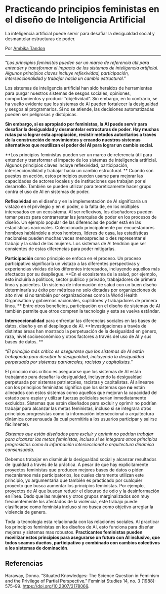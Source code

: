 # Practicando principios feministas en el diseño de Inteligencia Artificial

La inteligencia artificial puede servir para desafiar la desigualdad social y desmantelar estructuras de poder.

Por [Ambika Tandon](https://feministai.pubpub.org/user/ambika-tandon)

---


“*Los principios feministas pueden ser un marco de referencia útil para entender y transformar el impacto de los sistemas de inteligencia artificial. Algunos principios claves incluye reflexividad, participación, interseccionalidad y trabajar hacia un cambio estructural.*” 

Los sistemas de inteligencia artificial han sido heraldos de herramientas para purgar nuestros sistemas de sesgos sociales, opiniones, comportamientos y producir “objetividad”. Sin embargo, en lo contrario, se ha vuelto evidente que los sistemas de AI pueden fortalecer la desigualdad y sesgos al programarlos. Si no se atiende, las decisiones automatizadas pueden ser peligrosas y distópicas.  

**Sin embargo, si es apropiado por feministas, la AI puede servir para desafiar la desigualdad y desmantelar estructuras de poder. Hay muchas rutas para lograr esta apropiación, resistir métodos autoritarios a través de la construcción de movimientos y creando nuestros sistemas alternativos que reutilizan el poder del AI para lograr un cambio social.**  

**Los principios feministas pueden ser un marco de referencia útil para entender y transformar el impacto de los sistemas de inteligencia artificial. Algunos principios claves incluye reflexividad, participación, interseccionalidad y trabajar hacia un cambio estructural. ** Cuando son puestos en acción, estos principios pueden usarse para mejorar las capacidades de actores locales y de instituciones que trabajan por el desarrollo. También se pueden utilizar para teoréticamente hacer grupo contra el uso de AI en sistemas de poder.  

**Reflexividad** en el diseño y en la implementación de AI significaría un vistazo en el privilegio y en el poder, o la falta de, en los múltiples interesados en un ecosistema. Al ser reflexivos, los diseñadores pueden tomar pasos para contrarrestar las jerarquías de poder en los procesos de diseño. Un ejemplo popular de las diferencias de poder está en las estadísticas nacionales. Coleccionado principalmente por encuestadores hombres hablándole a otros hombres, lideres de casa, las estadísticas nacionales pueden muchas veces menosprecias o des representar el trabajo y la salud de las mujeres. Los sistemas de AI tendrían que ser consientes de estas diferencias para poder mitigarlas.  

**Participación** como principio se enfoca en el proceso. Un proceso participativo significaría un vistazo a las diferentes perspectivas y experiencias vividas de los diferentes interesados, incluyendo aquellos más afectados por su despliegue. **En el ecosistema de la salud, por ejemplo, esto incluiría a políticos, sector publico y privado, trabajadores de primera línea y pacientes. Un sistema de información de salud con un buen diseño determinaría su éxito por métricas no solo dictadas por organizaciones de alto nivel si no también por organizaciones como la World Health Organisation y gobiernos nacionales, suplidores y trabajadores de primera línea. ** Entre otros beneficios, participación en el diseño de sistemas de AI también permite que otros compren la tecnología y esta se vuelva estándar.  

**Interseccionalidad** para enfrentar las diferencias sociales en las bases de datos, diseño y en el despliegue de AI. **Investigaciones a través de distintas áreas han mostrado la perpetuación de la desigualdad en género, raza, nivel socioeconómico y otros factores a través del uso de AI y sus bases de datos. **  

“*El principio más crítico es asegurarse que los sistemas de AI están trabajando para desafiar la desigualdad, incluyendo la desigualdad perpetuada por sistemas patriarcales, racistas y capitalistas.*”  

 El principio más crítico es asegurarse que los sistemas de AI están trabajando para desafiar la desigualdad, incluyendo la desigualdad perpetuada por sistemas patriarcales, racistas y capitalistas. Al alinearse con los principios feministas significa que los sistemas que **no** están alineados con estos sistemas como aquellos que mejoran la capacidad del estado para espiar y utilizar fuerzas policiales serían inmediatamente excluidos. Sistemas que están diseñados para excluir y oprimir no podrían trabajar para alcanzar las metas feministas, incluso si se integrara otros principios progresistas como la información interseccional o arquitectura dinámica consensuada (la cual permitiría a los usuarios participar y salirse fácilmente).   
 
 *Sistemas que están diseñados para excluir y oprimir no podrían trabajar para alcanzar las metas feministas, incluso si se integrara otros principios progresistas como la información interseccional o arquitectura dinámica consensuada.*  

Debemos trabajar en disminuir la desigualdad social y alcanzar resultados de igualdad a través de la práctica. A pesar de que hay explícitamente proyectos feministas que producen mejores bases de datos o piden mecanismos más participatorios, los cuales claramente utilizan este principio, yo argumentaría que también es practicado por cualquier proyecto que busca aumentar los principios feministas. Por ejemplo, proyectos de AI que buscan reducir el discurso de odio y la desinformación en línea.  Dado que las mujeres y otros grupos marginalizados son muy frecuentemente los afectados de la violencia, este trabajo puede clasificarse como feminista incluso si no busca como objetivo arreglar la violencia de genero.  

Toda la tecnología esta relacionada con las relaciones sociales. Al practicar los principios feministas en los diseños de AI, esto funciona para diseñar mejores y sistemas mas robustos. **Practicantes feministas pueden movilizar estos principios para asegurarse un futuro con AI inclusivo, que todos seamos dueños, participativo y combinado con cambios colectivos a los sistemas de dominación.**




## Referencias

Haraway, Donna. “Situated Knowledges: The Science Question in Feminism and the Privilege of Partial Perspective.” Feminist Studies 14, no. 3 (1988): 575–99. https://doi.org/10.2307/3178066.
